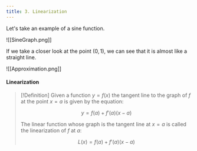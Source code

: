 ```yaml
---
title: 3. Linearization
---
```


Let's take an example of a sine function.

![[SineGraph.png]]

If we take a closer look at the point $(0, 1)$, we can see that it is almost like a straight line.

![[Approximation.png]]

#### Linearization
>[!Definition]
>Given a function $y=f(x)$ the tangent line to the graph of $f$ at the point $x=a$ is given by the equation:
>
>$$y=f(a)+f'(a)(x-a)$$
>
>The linear function whose graph is the tangent line at $x=a$ is called the linearization of $f$ at $a$:
>
>$$L(x) = f(a) + f'(a)(x-a)$$



